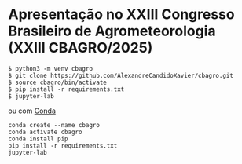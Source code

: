 # Apresentação no XXIII Congresso Brasileiro de Agrometeorologia (XXIII CBAGRO/2025)


```
$ python3 -m venv cbagro
$ git clone https://github.com/AlexandreCandidoXavier/cbagro.git
$ source cbagro/bin/activate
$ pip install -r requirements.txt
$ jupyter-lab
```

ou com [Conda](https://www.anaconda.com/docs/getting-started/miniconda/main)

```
conda create --name cbagro
conda activate cbagro
conda install pip
pip install -r requirements.txt
jupyter-lab
```
